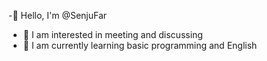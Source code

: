 -👋 Hello, I'm @SenjuFar
- 👀 I am interested in meeting and discussing
- 🌱 I am currently learning basic programming and English
